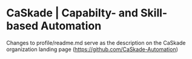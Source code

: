 # CaSkade | Capabilty- and Skill-based Automation

Changes to profile/readme.md serve as the description on the CaSkade organization landing page (https://github.com/CaSkade-Automation)
